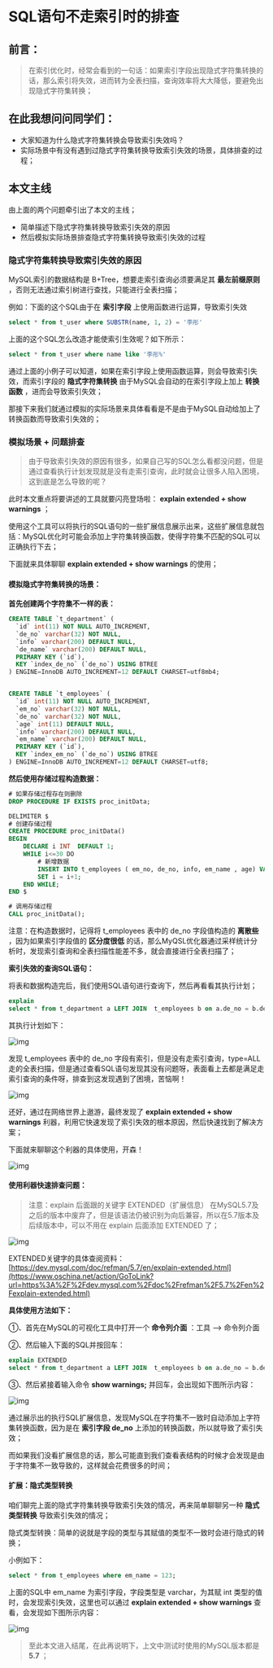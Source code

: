 # SQL语句不走索引时的排查

## 前言：

>   在索引优化时，经常会看到的一句话：如果索引字段出现隐式字符集转换的话，那么索引将失效，进而转为全表扫描，查询效率将大大降低，要避免出现隐式字符集转换；

## 在此我想问问同学们：

-   大家知道为什么隐式字符集转换会导致索引失效吗？
-   实际场景中有没有遇到过隐式字符集转换导致索引失效的场景，具体排查的过程；

## 本文主线

由上面的两个问题牵引出了本文的主线；

-   简单描述下隐式字符集转换导致索引失效的原因
-   然后模拟实际场景排查隐式字符集转换导致索引失效的过程

### 隐式字符集转换导致索引失效的原因

MySQL索引的数据结构是 B+Tree，想要走索引查询必须要满足其 **最左前缀原则** ，否则无法通过索引树进行查找，只能进行全表扫描；

例如：下面的这个SQL由于在 **索引字段** 上使用函数进行运算，导致索引失效

```sql
select * from t_user where SUBSTR(name, 1, 2) = '李彤'
```

上面的这个SQL怎么改造才能使索引生效呢？如下所示：

```sql
select * from t_user where name like '李彤%'
```

通过上面的小例子可以知道，如果在索引字段上使用函数运算，则会导致索引失效，而索引字段的 **隐式字符集转换** 由于MySQL会自动的在索引字段上加上 **转换函数** ，进而会导致索引失效；

那接下来我们就通过模拟的实际场景来具体看看是不是由于MySQL自动给加上了转换函数而导致索引失效的；

### 模拟场景 + 问题排查

>   由于导致索引失效的原因有很多，如果自己写的SQL怎么看都没问题，但是通过查看执行计划发现就是没有走索引查询，此时就会让很多人陷入困境，这到底是怎么导致的呢？

此时本文重点将要讲述的工具就要闪亮登场啦： **explain extended + show warnings** ；

使用这个工具可以将执行的SQL语句的一些扩展信息展示出来，这些扩展信息就包括：MySQL优化时可能会添加上字符集转换函数，使得字符集不匹配的SQL可以正确执行下去；

下面就来具体聊聊 **explain extended + show warnings** 的使用；

#### 模拟隐式字符集转换的场景：

**首先创建两个字符集不一样的表：**

```sql
CREATE TABLE `t_department` (
  `id` int(11) NOT NULL AUTO_INCREMENT,
  `de_no` varchar(32) NOT NULL,
  `info` varchar(200) DEFAULT NULL,
  `de_name` varchar(200) DEFAULT NULL,
  PRIMARY KEY (`id`),
  KEY `index_de_no` (`de_no`) USING BTREE
) ENGINE=InnoDB AUTO_INCREMENT=12 DEFAULT CHARSET=utf8mb4;


CREATE TABLE `t_employees` (
  `id` int(11) NOT NULL AUTO_INCREMENT,
  `em_no` varchar(32) NOT NULL,
  `de_no` varchar(32) NOT NULL,
  `age` int(11) DEFAULT NULL,
  `info` varchar(200) DEFAULT NULL,
  `em_name` varchar(200) DEFAULT NULL,
  PRIMARY KEY (`id`),
  KEY `index_em_no` (`de_no`) USING BTREE
) ENGINE=InnoDB AUTO_INCREMENT=12 DEFAULT CHARSET=utf8;
```

**然后使用存储过程构造数据：**

```sql
# 如果存储过程存在则删除 
DROP PROCEDURE IF EXISTS proc_initData;

DELIMITER $
# 创建存储过程
CREATE PROCEDURE proc_initData()
BEGIN
    DECLARE i INT  DEFAULT 1;
    WHILE i<=30 DO
        # 新增数据
        INSERT INTO t_employees ( em_no, de_no, info, em_name , age) VALUES ( CONCAT('001', i), '003', 'test11', 'test2', i ); #执行的sql语句
        SET i = i+1;
    END WHILE;
END $

# 调用存储过程
CALL proc_initData();
```

注意：在构造数据时，记得将 t_employees 表中的 de_no 字段值构造的 **离散些** ，因为如果索引字段值的 **区分度很低** 的话，那么MyQSL优化器通过采样统计分析时，发现索引查询和全表扫描性能差不多，就会直接进行全表扫描了；

**索引失效的查询SQL语句：**

将表和数据构造完后，我们使用SQL语句进行查询下，然后再看看其执行计划；

```sql
explain 
select * from t_department a LEFT JOIN  t_employees b on a.de_no = b.de_no where a.id = 16
```

其执行计划如下：

![img](https://cdn.jsdelivr.net/gh/leishen6/ImgHosting/MuZiLei_blog_img/20210706092625.png)

发现 t_employees 表中的 de_no 字段有索引，但是没有走索引查询，type=ALL 走的全表扫描，但是通过查看SQL语句发现其没有问题呀，表面看上去都是满足走索引查询的条件呀，排查到这发现遇到了困境，苦恼啊！

![img](https://cdn.jsdelivr.net/gh/leishen6/ImgHosting/MuZiLei_blog_img/20210706093823.gif)

还好，通过在网络世界上遨游，最终发现了 **explain extended + show warnings** 利器，利用它快速发现了索引失效的根本原因，然后快速找到了解决方案；

下面就来聊聊这个利器的具体使用，开森！

![img](https://cdn.jsdelivr.net/gh/leishen6/ImgHosting/MuZiLei_blog_img/20210706094319.jpg)

#### 使用利器快速排查问题：

>   注意：explain 后面跟的关键字 EXTENDED（扩展信息） 在MySQL5.7及之后的版本中废弃了，但是该语法仍被识别为向后兼容，所以在5.7版本及后续版本中，可以不用在 explain 后面添加 EXTENDED 了；

![img](https://cdn.jsdelivr.net/gh/leishen6/ImgHosting/MuZiLei_blog_img/20210706095229.png)

EXTENDED关键字的具体查阅资料：[https://dev.mysql.com/doc/refman/5.7/en/explain-extended.html](https://www.oschina.net/action/GoToLink?url=https%3A%2F%2Fdev.mysql.com%2Fdoc%2Frefman%2F5.7%2Fen%2Fexplain-extended.html)

**具体使用方法如下：**

①、首先在MySQL的可视化工具中打开一个 **命令列介面** ：工具 --> 命令列介面

②、然后输入下面的SQL并按回车：

```sql
explain EXTENDED
select * from t_department a LEFT JOIN  t_employees b on a.de_no = b.de_no where a.id = 4019;
```

③、然后紧接着输入命令 **show warnings;** 并回车，会出现如下图所示内容：

![img](https://cdn.jsdelivr.net/gh/leishen6/ImgHosting/MuZiLei_blog_img/20210706100548.png)

通过展示出的执行SQL扩展信息，发现MySQL在字符集不一致时自动添加上字符集转换函数，因为是在 **索引字段 de_no** 上添加的转换函数，所以就导致了索引失效；

而如果我们没看扩展信息的话，那么可能直到我们查看表结构的时候才会发现是由于字符集不一致导致的，这样就会花费很多的时间；

#### 扩展：隐式类型转换

咱们聊完上面的隐式字符集转换导致索引失效的情况，再来简单聊聊另一种 **隐式类型转换** 导致索引失效的情况；

隐式类型转换：简单的说就是字段的类型与其赋值的类型不一致时会进行隐式的转换；

小例如下：

```sql
select * from t_employees where em_name = 123;
```

上面的SQL中 em_name 为索引字段，字段类型是 varchar，为其赋 int 类型的值时，会发现索引失效，这里也可以通过 **explain extended + show warnings** 查看，会发现如下图所示内容：

![img](https://cdn.jsdelivr.net/gh/leishen6/ImgHosting/MuZiLei_blog_img/20210706203110.png)

>   至此本文进入结尾，在此再说明下，上文中测试时使用的MySQL版本都是 **5.7** ；

